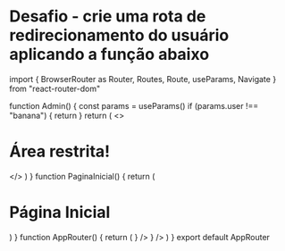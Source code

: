 # Desafio - crie uma rota de redirecionamento do usuário aplicando a função abaixo 

import { BrowserRouter as Router, Routes, Route, useParams, Navigate } from "react-router-dom"

function Admin() {
 const params = useParams()
 if (params.user !== "banana") {
   return <Navigate to="/" />
 }
 return (
   <>
     <h1>Área restrita!</h1>
   </>
 )
}
function PaginaInicial() {
 return (
   <h1>Página Inicial</h1>
 )
}
function AppRouter() {
 return (
   <Router>
     <Routes>
       <Route path="/" element={<PaginaInicial />} />
       <Route path="/admin/:user" element={<Admin />} />
     </Routes>
   </Router>
 )
}
export default AppRouter
